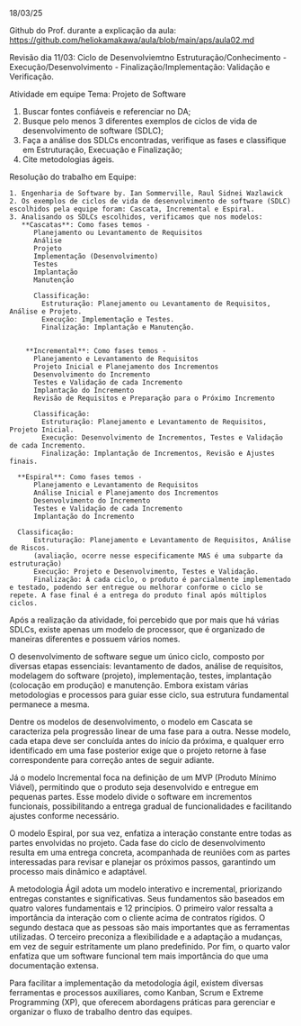 18/03/25

Github do Prof. durante a explicação da aula: https://github.com/heliokamakawa/aula/blob/main/aps/aula02.md

Revisão dia 11/03: 
  Ciclo de Desenvolviemtno
    Estruturação/Conhecimento - Execução/Desenvolvimento - Finalização/Implementação:
    Validação e Verificação.

Atividade em equipe 
Tema: Projeto de Software
  1. Buscar fontes confiáveis e referenciar no DA;
  2. Busque pelo menos 3 diferentes exemplos de ciclos de vida de desenvolvimento de software (SDLC);
  3. Faça a análise dos SDLCs encontradas, verifique as fases e classifique em Estruturação, Execuação e Finalização;
  4. Cite metodologias ágeis.

Resolução do trabalho em Equipe: 
    
    1. Engenharia de Software by. Ian Sommerville, Raul Sidnei Wazlawick
    2. Os exemplos de ciclos de vida de desenvolvimento de software (SDLC) escolhidos pela equipe foram: Cascata, Incremental e Espiral.
    3. Analisando os SDLCs escolhidos, verificamos que nos modelos:
       **Cascatas**: Como fases temos -
          Planejamento ou Levantamento de Requisitos
          Análise
          Projeto
          Implementação (Desenvolvimento)
          Testes
          Implantação
          Manutenção
       
          Classificação:
            Estruturação: Planejamento ou Levantamento de Requisitos, Análise e Projeto.
            Execução: Implementação e Testes.
            Finalização: Implantação e Manutenção.
    
       
        **Incremental**: Como fases temos -
          Planejamento e Levantamento de Requisitos
          Projeto Inicial e Planejamento dos Incrementos
          Desenvolvimento do Incremento
          Testes e Validação de cada Incremento
          Implantação do Incremento
          Revisão de Requisitos e Preparação para o Próximo Incremento
    
          Classificação:
            Estruturação: Planejamento e Levantamento de Requisitos, Projeto Inicial.
            Execução: Desenvolvimento de Incrementos, Testes e Validação de cada Incremento.
            Finalização: Implantação de Incrementos, Revisão e Ajustes finais.
    
      **Espiral**: Como fases temos -
          Planejamento e Levantamento de Requisitos
          Análise Inicial e Planejamento dos Incrementos
          Desenvolvimento do Incremento
          Testes e Validação de cada Incremento
          Implantação do Incremento
    
      Classificação:
          Estruturação: Planejamento e Levantamento de Requisitos, Análise de Riscos.
          (avaliação, ocorre nesse especificamente MAS é uma subparte da estruturação)
          Execução: Projeto e Desenvolvimento, Testes e Validação.
          Finalização: A cada ciclo, o produto é parcialmente implementado e testado, podendo ser entregue ou melhorar conforme o ciclo se repete. A fase final é a entrega do produto final após múltiplos ciclos.

Após a realização da atividade, foi percebido que por mais que há várias SDLCs, existe apenas um modelo de processor, que é organizado de maneiras diferentes e possuem vários nomes.

O desenvolvimento de software segue um único ciclo, composto por diversas etapas essenciais: levantamento de dados, análise de requisitos, modelagem do software (projeto), implementação, testes, implantação (colocação em produção) e manutenção. Embora existam várias metodologias e processos para guiar esse ciclo, sua estrutura fundamental permanece a mesma.  

Dentre os modelos de desenvolvimento, o modelo em Cascata se caracteriza pela progressão linear de uma fase para a outra. Nesse modelo, cada etapa deve ser concluída antes do início da próxima, e qualquer erro identificado em uma fase posterior exige que o projeto retorne à fase correspondente para correção antes de seguir adiante.  

Já o modelo Incremental foca na definição de um MVP (Produto Mínimo Viável), permitindo que o produto seja desenvolvido e entregue em pequenas partes. Esse modelo divide o software em incrementos funcionais, possibilitando a entrega gradual de funcionalidades e facilitando ajustes conforme necessário.  

O modelo Espiral, por sua vez, enfatiza a interação constante entre todas as partes envolvidas no projeto. Cada fase do ciclo de desenvolvimento resulta em uma entrega concreta, acompanhada de reuniões com as partes interessadas para revisar e planejar os próximos passos, garantindo um processo mais dinâmico e adaptável.  

A metodologia Ágil adota um modelo interativo e incremental, priorizando entregas constantes e significativas. Seus fundamentos são baseados em quatro valores fundamentais e 12 princípios. O primeiro valor ressalta a importância da interação com o cliente acima de contratos rígidos. O segundo destaca que as pessoas são mais importantes que as ferramentas utilizadas. O terceiro preconiza a flexibilidade e a adaptação a mudanças, em vez de seguir estritamente um plano predefinido. Por fim, o quarto valor enfatiza que um software funcional tem mais importância do que uma documentação extensa.  

Para facilitar a implementação da metodologia ágil, existem diversas ferramentas e processos auxiliares, como Kanban, Scrum e Extreme Programming (XP), que oferecem abordagens práticas para gerenciar e organizar o fluxo de trabalho dentro das equipes.



      
         
